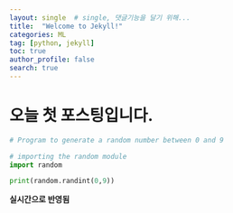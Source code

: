 ```yaml
---
layout: single  # single, 댓글기능을 달기 위해...
title:  "Welcome to Jekyll!"
categories: ML
tag: [python, jekyll]
toc: true
author_profile: false
search: true
---
```


# 오늘 첫 포스팅입니다.

```python
# Program to generate a random number between 0 and 9

# importing the random module
import random

print(random.randint(0,9))


```


**실시간으로 반영됨**

